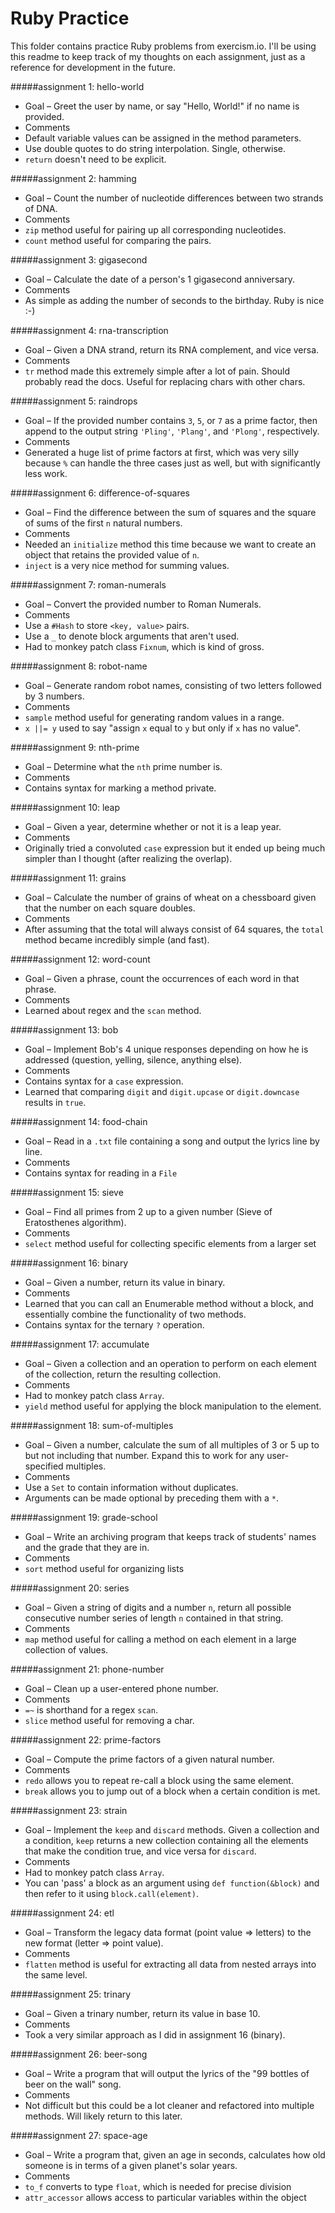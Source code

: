Ruby Practice
==================

This folder contains practice Ruby problems from exercism.io. I'll be using this readme to keep track of my thoughts on each assignment, just as a reference for development in the future.

#####assignment 1: hello-world
* Goal – Greet the user by name, or say "Hello, World!" if no name is provided.
* Comments
 * Default variable values can be assigned in the method parameters.
 * Use double quotes to do string interpolation. Single, otherwise.
 * `return` doesn't need to be explicit.

#####assignment 2: hamming
* Goal – Count the number of nucleotide differences between two strands of DNA.
* Comments
 * `zip` method useful for pairing up all corresponding nucleotides. 
 * `count` method useful for comparing the pairs.

#####assignment 3: gigasecond
* Goal – Calculate the date of a person's 1 gigasecond anniversary.
* Comments
 * As simple as adding the number of seconds to the birthday. Ruby is nice :-)

#####assignment 4: rna-transcription
* Goal – Given a DNA strand, return its RNA complement, and vice versa.
* Comments
 * `tr` method made this extremely simple after a lot of pain. Should probably read the docs. Useful for replacing chars with other chars.

#####assignment 5: raindrops
* Goal – If the provided number contains `3`, `5`, or `7` as a prime factor, then append to the output string `'Pling'`, `'Plang'`, and `'Plong'`, respectively.
* Comments
 * Generated a huge list of prime factors at first, which was very silly because `%` can handle the three cases just as well, but with significantly less work.

#####assignment 6: difference-of-squares
* Goal – Find the difference between the sum of squares and the square of sums of the first `n` natural numbers.
* Comments
 * Needed an `initialize` method this time because we want to create an object that retains the provided value of `n`. 
 * `inject` is a very nice method for summing values.

#####assignment 7: roman-numerals
* Goal – Convert the provided number to Roman Numerals.
* Comments
 * Use a `#Hash` to store `<key, value>` pairs.
 * Use a `_` to denote block arguments that aren't used.
 * Had to monkey patch class `Fixnum`, which is kind of gross.

#####assignment 8: robot-name
* Goal – Generate random robot names, consisting of two letters followed by 3 numbers. 
* Comments
 * `sample` method useful for generating random values in a range.
 * `x ||= y` used to say "assign `x` equal to `y` but only if `x` has no value".
 
#####assignment 9: nth-prime
* Goal – Determine what the `nth` prime number is.
* Comments 
 * Contains syntax for marking a method private.
 
#####assignment 10: leap
* Goal – Given a year, determine whether or not it is a leap year.
* Comments
 * Originally tried a convoluted `case` expression but it ended up being much simpler than I thought (after realizing the overlap). 
 
#####assignment 11: grains
* Goal – Calculate the number of grains of wheat on a chessboard given that the number on each square doubles.
* Comments
 * After assuming that the total will always consist of 64 squares, the `total` method became incredibly simple (and fast).
 
#####assignment 12: word-count
* Goal – Given a phrase, count the occurrences of each word in that phrase.
* Comments
 * Learned about regex and the `scan` method.

#####assignment 13: bob
* Goal – Implement Bob's 4 unique responses depending on how he is addressed (question, yelling, silence, anything else).
* Comments
 * Contains syntax for a `case` expression.
 * Learned that comparing `digit` and `digit.upcase` or `digit.downcase` results in `true`.
 
#####assignment 14: food-chain
* Goal – Read in a `.txt` file containing a song and output the lyrics line by line.
* Comments
 * Contains syntax for reading in a `File`

#####assignment 15: sieve
* Goal – Find all primes from 2 up to a given number (Sieve of Eratosthenes algorithm).
* Comments
 * `select` method useful for collecting specific elements from a larger set

#####assignment 16: binary
* Goal – Given a number, return its value in binary.
* Comments
 * Learned that you can call an Enumerable method without a block, and essentially combine the functionality of two methods. 
 * Contains syntax for the ternary `?` operation.

#####assignment 17: accumulate
* Goal – Given a collection and an operation to perform on each element of the collection, return the resulting collection.
* Comments
 * Had to monkey patch class `Array`.
 * `yield` method useful for applying the block manipulation to the element. 

#####assignment 18: sum-of-multiples
* Goal – Given a number, calculate the sum of all multiples of 3 or 5 up to but not including that number. Expand this to work for any user-specified multiples.
* Comments
 * Use a `Set` to contain information without duplicates.
 * Arguments can be made optional by preceding them with a `*`.

#####assignment 19: grade-school
* Goal – Write an archiving program that keeps track of students' names and the grade that they are in.
* Comments
 * `sort` method useful for organizing lists

#####assignment 20: series
* Goal – Given a string of digits and a number `n`, return all possible consecutive number series of length `n` contained in that string. 
* Comments
 * `map` method useful for calling a method on each element in a large collection of values.

#####assignment 21: phone-number
* Goal – Clean up a user-entered phone number.
* Comments
 * `=~` is shorthand for a regex `scan`.
 * `slice` method useful for removing a char.

#####assignment 22: prime-factors
* Goal – Compute the prime factors of a given natural number.
* Comments
 * `redo` allows you to repeat re-call a block using the same element.
 * `break` allows you to jump out of a block when a certain condition is met.

#####assignment 23: strain
* Goal – Implement the `keep` and `discard` methods. Given a collection and a condition, `keep` returns a new collection containing all the elements that make the condition true, and vice versa for `discard`.
* Comments
 * Had to monkey patch class `Array`.
 * You can 'pass' a block as an argument using `def function(&block)` and then refer to it using `block.call(element)`.

#####assignment 24: etl
* Goal – Transform the legacy data format (point value => letters) to the new format (letter => point value).
* Comments
 * `flatten` method is useful for extracting all data from nested arrays into the same level.

#####assignment 25: trinary
* Goal – Given a trinary number, return its value in base 10.
* Comments
 * Took a very similar approach as I did in assignment 16 (binary).

#####assignment 26: beer-song
* Goal – Write a program that will output the lyrics of the "99 bottles of beer on the wall" song.
* Comments
 * Not difficult but this could be a lot cleaner and refactored into multiple methods. Will likely return to this later.

#####assignment 27: space-age
* Goal – Write a program that, given an age in seconds, calculates how old someone is in terms of a given planet's solar years.
* Comments
 * `to_f` converts to type `float`, which is needed for precise division
 * `attr_accessor` allows access to particular variables within the object
